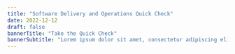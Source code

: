 ```yaml
---
title: "Software Delivery and Operations Quick Check"
date: 2022-12-12
draft: false
bannerTitle: "Take the Quick Check"
bannerSubtitle: "Lorem ipsum dolor sit amet, consectetur adipiscing elit, sed do eiusmod tempor incididunt ut labore et dolore magna aliqua. Ut enim ad minim veniam, quis nostrud exercitation ullamco laboris nisi ut aliquip ex ea commodo consequat."
---
```


